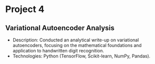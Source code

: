 # Project 4

## Variational Autoencoder Analysis

- Description: Conducted an analytical write-up on variational autoencoders, focusing on the mathematical foundations and application to handwritten digit recognition.
- Technologies: Python (TensorFlow, Scikit-learn, NumPy, Pandas).
